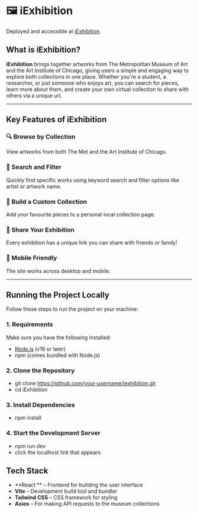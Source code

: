 # 🖼️ iExhibition

Deployed and accessible at [iExhibition](https://iexhibition.netlify.app/)

## What is iExhibition?

**iExhibition** brings together artworks from The Metropolitan Museum of Art and the Art Institute of Chicago, giving users a simple and engaging way to explore both collections in one place. Whether you're a student, a researcher, or just someone who enjoys art, you can search for pieces, learn more about them, and create your own virtual collection to share with others via a unique url.

---

## Key Features of iExhibition

### 🔍 Browse by Collection  
View artworks from both The Met and the Art Institute of Chicago.

### 🎨 Search and Filter  
Quickly find specific works using keyword search and filter options like artist or artwork name.

### 🧩 Build a Custom Collection  
Add your favourite pieces to a personal local collection page.

### 🔗 Share Your Exhibition  
Every exhibition has a unique link you can share with friends or family!

### 📱 Mobile Friendly  
The site works across desktop and mobile.

---

## Running the Project Locally

Follow these steps to run the project on your machine:

### 1. Requirements

Make sure you have the following installed:

- [Node.js](https://nodejs.org/) (v16 or later)  
- npm (comes bundled with Node.js)

### 2. Clone the Repository
- git clone https://github.com/your-username/iexhibition.git
- cd iExhibition

### 3. Install Dependencies
- npm install

### 4. Start the Development Server
- npm run dev
- click the localhost link that appears

## Tech Stack

- **React ** – Frontend for building the user interface   
- **Vite** – Development build tool and bundler
- **Tailwind CSS** – CSS framework for styling  
- **Axios** – For making API requests to the museum collections  


